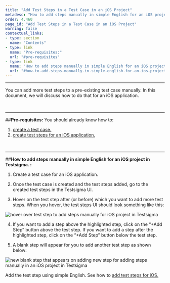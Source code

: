 ```yaml
---
title: "Add Test Steps in a Test Case in an iOS Project"
metadesc: "How to add steps manually in simple English for an iOS project in Testsigma."
order: 4.460
page_id: "Add Test Steps in a Test Case in an iOS Project"
warning: false
contextual_links:
- type: section
  name: "Contents"
- type: link
  name: "Pre-requisites:"
  url: "#pre-requisites"
- type: link
  name: "How to add steps manually in simple English for an iOS project in Testsigma."
  url: "#how-to-add-steps-manually-in-simple-english-for-an-ios-project-in-testsigma-"
---
```


---

You can add more test steps to a pre-existing test case manually. In this document, we will discuss how to do that for an iOS application. 

&emsp;

---
##**Pre-requisites:**
You should already know how to:

 1. [create a test case.](https://testsigma.com/docs/test-cases/manage/add-edit-delete/)
 2. [create test steps for an iOS application.](https://testsigma.com/docs/test-cases/step-types/overview/)

&emsp;

---
##**How to add steps manually in simple English for an iOS project in Testsigma. :**

 1. Create a test case for an iOS application.
   
 2. Once the test case is created and the test steps added, go to the created test steps in the Testsigma UI.


 3. Hover on the test step after (or before) which you want to add more test steps. When you hover, the test steps UI should look something like this:

![hover over test step to add steps manually for iOS project in Testsigma](https://docs.testsigma.com/images/ios-apps/hover-test-step-add-steps-manually-ios-testsigma.png)

 4. If you want to add a step above the highlighted step, click on the “+Add Step” button above the test step. If you want to add a step after the highlighted step, click on the “+Add Step” button below the test step.

 5. A blank step will appear for you to add another test step as shown below:

![new blank step that appears on adding new step for adding steps manually in an iOS project in Testsigma](https://docs.testsigma.com/images/ios-apps/new-blank-step-add-steps-manually-ios-testsigma.png)

Add the test step using simple English. See how to [add test steps for iOS.](https://testsigma.com/docs/test-cases/step-types/overview/)



